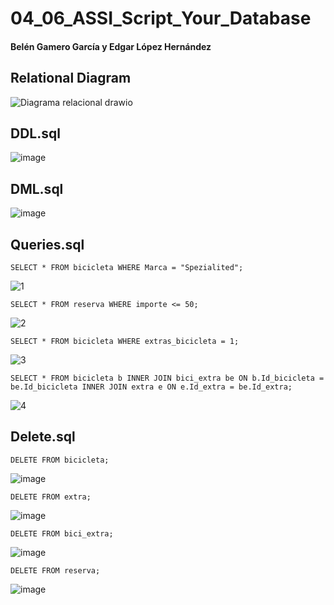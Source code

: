 # 04_06_ASSI_Script_Your_Database
#### Belén Gamero García y Edgar López Hernández

## Relational Diagram
![Diagrama relacional drawio](https://user-images.githubusercontent.com/91567318/214814492-e9ea4301-01fc-448f-a9e4-4b6659d829d7.png)

## DDL.sql

![image](https://user-images.githubusercontent.com/91567318/215187600-0439fcc9-6278-4650-9b21-bdb0952134ef.png)

## DML.sql

![image](https://user-images.githubusercontent.com/91567318/215195924-2b6cfe90-4b99-4db5-b0d7-bcaf684a1bfc.png)


## Queries.sql

``` SELECT * FROM bicicleta WHERE Marca = "Spezialited"; ```

![1](https://user-images.githubusercontent.com/91567318/215198878-a9463262-1a22-4c48-9929-4a39f6cc9973.PNG)

``` SELECT * FROM reserva WHERE importe <= 50; ```

![2](https://user-images.githubusercontent.com/91567318/215198972-d5ce7a80-4f8e-4436-89a5-2ac3e75f1f02.PNG)

``` SELECT * FROM bicicleta WHERE extras_bicicleta = 1; ```

![3](https://user-images.githubusercontent.com/91567318/215199093-32a79ee2-aa75-4a3e-b8eb-d1ca2cdd7956.PNG)

``` SELECT * FROM bicicleta b INNER JOIN bici_extra be ON b.Id_bicicleta = be.Id_bicicleta INNER JOIN extra e ON e.Id_extra = be.Id_extra; ```
      
![4](https://user-images.githubusercontent.com/91567318/215199188-744bc058-a516-4d9f-b2d0-2bcf2d95a541.PNG)

## Delete.sql

``` DELETE FROM bicicleta; ``` 

![image](https://user-images.githubusercontent.com/91567318/215203729-f6bf5994-97aa-4eb9-b0c2-a55ff5bbf1c5.png)

``` DELETE FROM extra; ``` 

![image](https://user-images.githubusercontent.com/91567318/215203940-2c2e9222-4b35-4585-b2aa-dd1c76fa8b84.png)

``` DELETE FROM bici_extra; ``` 

![image](https://user-images.githubusercontent.com/91567318/215204097-383cb7e8-cdda-4ef2-9a86-cfb5cf442db7.png)

``` DELETE FROM reserva; ``` 

![image](https://user-images.githubusercontent.com/91567318/215204229-ddbb4503-ee08-4fcf-a72c-565bc70ce2ba.png)
